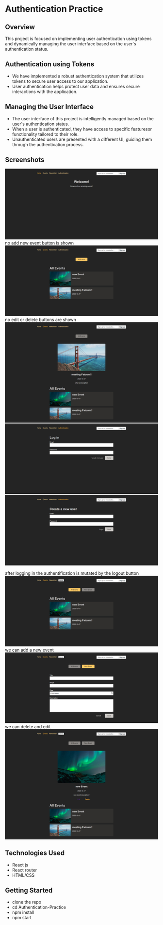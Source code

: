 # Authentication Practice

## Overview

This project is focused on implementing user authentication using tokens and dynamically managing the user interface based on the user's authentication status.

## Authentication using Tokens

- We have implemented a robust authentication system that utilizes tokens to secure user access to our application.
- User authentication helps protect user data and ensures secure interactions with the application.

## Managing the User Interface

- The user interface of this project is intelligently managed based on the user's authentication status.
- When a user is authenticated, they have access to specific featuresor functionality tailored to their role.
- Unauthenticated users are presented with a different UI, guiding them through the authentication process.

## Screenshots
![Screenshot 1](./imags/one.png)
no add new event button is shown
![Screenshot 1](./imags/two.png)
no edit or delete buttons are shown
![Screenshot 1](./imags/three.png)
![Screenshot 1](./imags/four.png)
![Screenshot 1](./imags/five.png)

after logging in
the authentification is mutated by the logout button
![Screenshot 1](./imags/six.png)
we can add a new event
![Screenshot 1](./imags/seven.png)
we can delete and edit
![Screenshot 1](./imags/nine.png)


## Technologies Used

- React js
- React router
- HTML/CSS

## Getting Started

- clone the repo
- cd Authentication-Practice
- npm install
- npm start

